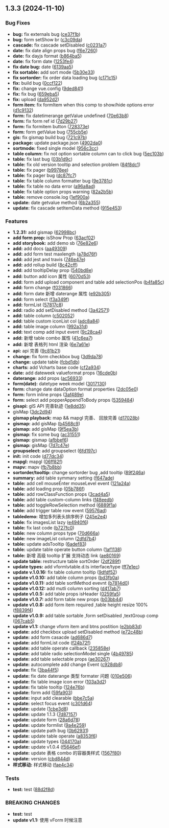 ## 1.3.3 (2024-11-10)

### Bug Fixes

- **bug:** fix externals bug ([ce37f1b](https://github.com/yelingfeng/vue-pandora/commit/ce37f1b54d526bd8f47d59b864737e7d881bd386))
- **bug:** form setShow br ([c3c09da](https://github.com/yelingfeng/vue-pandora/commit/c3c09da9788edb19565da5fddaa86a8aeb73d5c9))
- **cascade:** fix cascade setDisabled ([c0231a7](https://github.com/yelingfeng/vue-pandora/commit/c0231a7a1aa48805ad53cd55b8a32ba95157f2ea))
- **date:** fix date align props bug ([f6e7260](https://github.com/yelingfeng/vue-pandora/commit/f6e726006c4a76e067c78a6fc8e29faf9a2418fe))
- **date:** fix dayjs format ([b864ba5](https://github.com/yelingfeng/vue-pandora/commit/b864ba52837390dd0c26d434233160f687b22df1))
- **date:** fix form date ([1253fe4](https://github.com/yelingfeng/vue-pandora/commit/1253fe43c380dcfde78f283c62da5570ea7119e6))
- **fix date bug:** date ([6139aa5](https://github.com/yelingfeng/vue-pandora/commit/6139aa51c8698d968e27ac7914f0112fcccbacc8))
- **fix sortable:** add sort mode ([5b30e33](https://github.com/yelingfeng/vue-pandora/commit/5b30e332566150e35db07bb99a18afffb1f3587f))
- **fix sortorder:** fix order data loading bug ([c171c15](https://github.com/yelingfeng/vue-pandora/commit/c171c15378a46f5e014275cbdc8564ba305096d4))
- **fix:** build bug ([0ccf122](https://github.com/yelingfeng/vue-pandora/commit/0ccf1224fce360bb4652b94d36f71e02bb48913d))
- **fix:** change vue.config ([9ded841](https://github.com/yelingfeng/vue-pandora/commit/9ded84141411510a0a43839f9b60dea4a1e45249))
- **fix:** fix bug ([659eba5](https://github.com/yelingfeng/vue-pandora/commit/659eba53def52751a9a846ef269fb7f397e23b08))
- **fix:** upload ([da952d2](https://github.com/yelingfeng/vue-pandora/commit/da952d2e61c72acd5f281a808304e3a12d5502ec))
- **form item:** fix formItem when this comp to show/hide options error ([d1c9132](https://github.com/yelingfeng/vue-pandora/commit/d1c9132d694d4e4254e1c02dbbcd62f9e754388b))
- **form:** fix datetimerange getValue undefined ([70e63b8](https://github.com/yelingfeng/vue-pandora/commit/70e63b87023e1dd94874eac76a49b90927fa8d5c))
- **form:** fix form ref id ([7d29b27](https://github.com/yelingfeng/vue-pandora/commit/7d29b27e55944630e149d14d7ab7f88554566828))
- **form:** fix formitem button ([728373e](https://github.com/yelingfeng/vue-pandora/commit/728373e75aabba280d8926604b4b2664b9773299))
- **form:** form getValue bug ([755cb5e](https://github.com/yelingfeng/vue-pandora/commit/755cb5e17076f7b5626eb49ae917cd3753d14615))
- **gis:** fix gismap build bug ([721c97b](https://github.com/yelingfeng/vue-pandora/commit/721c97b08c92749fbebaffbb8b0c2aeb546a57ab))
- **package:** update package.json ([4902da0](https://github.com/yelingfeng/vue-pandora/commit/4902da0bdb105f12d434bf3728ec7c34de78dc40))
- **sortmode:** fixed single model ([956c3cc](https://github.com/yelingfeng/vue-pandora/commit/956c3cc834a9f7da674537e7f14f8de73bcd484a))
- **table column:** fix not option sortable column can to click bug ([5ec103b](https://github.com/yelingfeng/vue-pandora/commit/5ec103b254e4bff3ab3b7d776322f07bc903e79a))
- **table:** fix last bug ([03b1d9c](https://github.com/yelingfeng/vue-pandora/commit/03b1d9caadaa3930aa85dddbadebce47acb8fe12))
- **table:** fix old version tooltip and selection problem ([84f8dc1](https://github.com/yelingfeng/vue-pandora/commit/84f8dc1f01505f5661eb239041b014c940c1fd5c))
- **table:** fix pager ([b9978ee](https://github.com/yelingfeng/vue-pandora/commit/b9978eeb54342624fffa669e958c3b9905d4237c))
- **table:** fix pager bug ([dc87fc7](https://github.com/yelingfeng/vue-pandora/commit/dc87fc7d2ad1bb15abcae77779491c7a56a4a608))
- **table:** fix table column formatter bug ([9e3781c](https://github.com/yelingfeng/vue-pandora/commit/9e3781cc47e0f9bb49f63de762b76ee03c10f853))
- **table:** fix table no data error ([a96a8ad](https://github.com/yelingfeng/vue-pandora/commit/a96a8ad888efa62e68ddb3902e667ddd78179359))
- **table:** fix table option props warning ([82a2b5b](https://github.com/yelingfeng/vue-pandora/commit/82a2b5bfed9d536ebe50880dfdd9092682c31616))
- **table:** remove console.log ([1ef900a](https://github.com/yelingfeng/vue-pandora/commit/1ef900adcb7f263355551be7c415ca14a8141994))
- **update:** date getvalue method ([6b2a355](https://github.com/yelingfeng/vue-pandora/commit/6b2a355517bf0c3b16ab95442fc9ee60486a6293))
- **update:** fix cascade setItemData method ([915e453](https://github.com/yelingfeng/vue-pandora/commit/915e4530ea72f1e14845047bb010591b09079622))

### Features

- **1.2.31:** add gismap ([62998bc](https://github.com/yelingfeng/vue-pandora/commit/62998bcdabe754ee978de1998537851d9d56698e))
- **add form prop:** isShow Prop ([63acf02](https://github.com/yelingfeng/vue-pandora/commit/63acf02d42474985711fd0517447ced7c9f163cd))
- **add storybook:** add demo sb ([76e82e6](https://github.com/yelingfeng/vue-pandora/commit/76e82e6b19a624ee29e798448b8058c6a06a668f))
- **add:** add docs ([aa49309](https://github.com/yelingfeng/vue-pandora/commit/aa4930921c9f2954e0103537eec80861ada8c4e2))
- **add:** add form test maxlength ([a78d76f](https://github.com/yelingfeng/vue-pandora/commit/a78d76fa778acf1f75758002a79e9d4d39f72c78))
- **add:** add jest and travis ([746e47e](https://github.com/yelingfeng/vue-pandora/commit/746e47e120417dd0228a20698e3281dc8b979d89))
- **add:** add rollup build ([8c42cff](https://github.com/yelingfeng/vue-pandora/commit/8c42cff1ecda92618dc2a73d1642d505665f7680))
- **add:** add tooltipDelay prop ([540bd8e](https://github.com/yelingfeng/vue-pandora/commit/540bd8e871a4eeb51d8715b5bd51e2e6a29bc844))
- **add:** button add icon 属性 ([6070d53](https://github.com/yelingfeng/vue-pandora/commit/6070d537e5adc9fcb9d8ee2f20d2f3877bbbe501))
- **add:** form add upload component and table add selectionPos ([b4fa85c](https://github.com/yelingfeng/vue-pandora/commit/b4fa85c6dd9a4120f3ec577bc8adaddedafcda1f))
- **add:** form change ([f031866](https://github.com/yelingfeng/vue-pandora/commit/f03186697beef5c9b4a673ff793f70ebe4b40f5b))
- **add:** form date 新增 daterange 属性 ([e92b305](https://github.com/yelingfeng/vue-pandora/commit/e92b30504d30474fb26420d5df21b927f818f0d1))
- **add:** form select ([f3a349f](https://github.com/yelingfeng/vue-pandora/commit/f3a349fdca7c95b99f3cafdfb7e02706868b435c))
- **add:** formList ([57817c8](https://github.com/yelingfeng/vue-pandora/commit/57817c8609e2e6025187ba67e96ccb21a007b27b))
- **add:** radio add setDisabled method ([3a42571](https://github.com/yelingfeng/vue-pandora/commit/3a42571a4059af2c032792bdeb6ccb9fdfe7f42e))
- **add:** table column ([c502052](https://github.com/yelingfeng/vue-pandora/commit/c502052dccef3a7d8cdf00cfae7331b1f5885c7c))
- **add:** table custom iconList col ([adc8a84](https://github.com/yelingfeng/vue-pandora/commit/adc8a8486cee17fa2950ebb314a03471c6a1ae8c))
- **add:** table image column ([992a31d](https://github.com/yelingfeng/vue-pandora/commit/992a31d9f068036f97d130ffabecee9c9eeecf6b))
- **add:** text comp add input event ([9c28ca4](https://github.com/yelingfeng/vue-pandora/commit/9c28ca45e6db44be7b0f6c6e7f98472f517267dc))
- **add:** 新增 table combo 属性 ([41c6ea7](https://github.com/yelingfeng/vue-pandora/commit/41c6ea7fed7616bf954733d58c9aa055fd9108b2))
- **add:** 新增 表格列 html 渲染 ([6e7a61e](https://github.com/yelingfeng/vue-pandora/commit/6e7a61e28fb60e5c75b8b69cba2e786d37c2f911))
- **api:** api 完善 ([9c81b21](https://github.com/yelingfeng/vue-pandora/commit/9c81b215c9beef3e4c8ae2c4e84545d25b381e4c))
- **change:** fix form checkbox bug ([3d9da78](https://github.com/yelingfeng/vue-pandora/commit/3d9da78fd954b4f25b8a442282d6efbca581d6fc))
- **change:** update table ([fcbd1db](https://github.com/yelingfeng/vue-pandora/commit/fcbd1dbaadb014b3d096898068ef0c1891efdf17))
- **charts:** add Vcharts base code ([cf2a934](https://github.com/yelingfeng/vue-pandora/commit/cf2a934abcac6ce5d0081bd943b5b8189dab9f90))
- **date:** add dateweek valueformat props ([16cde0b](https://github.com/yelingfeng/vue-pandora/commit/16cde0bb45fd702231356b4c31e50d3f1678de5f))
- **daterange:** add props ([ac56933](https://github.com/yelingfeng/vue-pandora/commit/ac569334ad95e631f3b0c446af774beb40c17cf1))
- **form(date):** datetype week model ([3017130](https://github.com/yelingfeng/vue-pandora/commit/301713074ee8eb1cb8ee04d426fc40b304d365b3))
- **form:** change date dataOption format properties ([2dc05e0](https://github.com/yelingfeng/vue-pandora/commit/2dc05e0f34f084473dc0b34f9f78f84afbb28c74))
- **form:** form inline props ([3af489e](https://github.com/yelingfeng/vue-pandora/commit/3af489e186802b58969348a6a42d02962c79cf5b))
- **form:** select add popperAppendToBody props ([5359484](https://github.com/yelingfeng/vue-pandora/commit/5359484fbc7cba0852cd32aa2f35f6ac6b956fce))
- **gisapi:** gIS API 完善轨迹 ([1e8dd35](https://github.com/yelingfeng/vue-pandora/commit/1e8dd35e107f16b52e917ef094edb59f866b6b59))
- gisMap ([3dc2d94](https://github.com/yelingfeng/vue-pandora/commit/3dc2d9406b225e82ec15981b4f0c064bd1b3a592))
- **gismap playback:** map && mapgl 完善、 回放完善 ([d17028b](https://github.com/yelingfeng/vue-pandora/commit/d17028be60c217c21f89ba6d422911640e76492d))
- **gismap:** add gisMap ([b4568c9](https://github.com/yelingfeng/vue-pandora/commit/b4568c98f90476796f8bfd6d059d26c85f366667))
- **gismap:** add gisMap ([9f5ea3b](https://github.com/yelingfeng/vue-pandora/commit/9f5ea3b95d23e9cf0e3b2f8a0491f40332e41d33))
- **gismap:** fix some bug ([ac31551](https://github.com/yelingfeng/vue-pandora/commit/ac3155198ee271f56259cde90e62b8d2da3db95f))
- **gismap:** gismap ([afbbef6](https://github.com/yelingfeng/vue-pandora/commit/afbbef6e45554e504bbbb5993ee7e8d9d15fa0c0))
- **gismap:** gisMap ([7d7c47e](https://github.com/yelingfeng/vue-pandora/commit/7d7c47e3eca60f69be17111ed2db469135c1a76a))
- **groupselect:** add groupselect ([6fd197c](https://github.com/yelingfeng/vue-pandora/commit/6fd197c8ad9817381c2a50a6987e9212656a46c2))
- **init:** init code ([d77dc34](https://github.com/yelingfeng/vue-pandora/commit/d77dc34d3a5a02eb8b7fee62c53066a9489d9712))
- **mapgl:** mapgl ([06ff82f](https://github.com/yelingfeng/vue-pandora/commit/06ff82f2497b1b4987bc37d572d85df35ba3e1c2))
- **mapv:** mapv ([fb7b8bb](https://github.com/yelingfeng/vue-pandora/commit/fb7b8bb2a8bf1b098b66412acbab54a7cdefb01b))
- **sortorder/tooltip:** change sortorder bug ,add tooltip ([89f246a](https://github.com/yelingfeng/vue-pandora/commit/89f246a3a9a217a5b6e41629b46eb2e464f6b09c))
- **summary:** add table symmary setting ([f647ade](https://github.com/yelingfeng/vue-pandora/commit/f647ade74540e8065ed94397f6954fd5a770b0d3))
- **table:** add cell mouseEnter mouseLevel event ([121a24a](https://github.com/yelingfeng/vue-pandora/commit/121a24ad5212f77d0f1dcdfeaa1acf773c7f10ae))
- **table:** add loading prop ([05b786f](https://github.com/yelingfeng/vue-pandora/commit/05b786ff85bac64f248d7be61cd993419b3b5305))
- **table:** add rowClassFunction props ([3cad4a5](https://github.com/yelingfeng/vue-pandora/commit/3cad4a513883bbec7aa229da502e7c4bec7e7b77))
- **table:** add table custom-column links ([f48eedb](https://github.com/yelingfeng/vue-pandora/commit/f48eedb2928d6cf626eee1079226e67493a553a9))
- **table:** add toggleRowSelection method ([6889f1a](https://github.com/yelingfeng/vue-pandora/commit/6889f1ae499a66bbd01b28d684dde205268d72af))
- **table:** add trigger table row event ([59576ad](https://github.com/yelingfeng/vue-pandora/commit/59576adbd21440d3a05e484541553a5c7cfa2980))
- **tabledemo:** 增加多列表头排序例子 ([245e2e4](https://github.com/yelingfeng/vue-pandora/commit/245e2e483547a0d62139487d347fe1200cb95048))
- **table:** fix imagesList lazy ([e4940f6](https://github.com/yelingfeng/vue-pandora/commit/e4940f6ca954722a296a96fb90ab03b435935884))
- **table:** fix last code ([b727fc0](https://github.com/yelingfeng/vue-pandora/commit/b727fc0034e5a14b1137b6892ca99254d6273fbb))
- **table:** new column props type ([70d666a](https://github.com/yelingfeng/vue-pandora/commit/70d666a0515b33c968d0be53276bdf15c7d46c67))
- **table:** new imageList column ([2dfd7b4](https://github.com/yelingfeng/vue-pandora/commit/2dfd7b449a8c0726614951425ddbbbacbaa07282))
- **table:** update adsTooltip ([6adef83](https://github.com/yelingfeng/vue-pandora/commit/6adef83fcb9d5bb539900ed93ba694d94c254b1d))
- **table:** update table operate button column ([1af1138](https://github.com/yelingfeng/vue-pandora/commit/1af1138c65cf9b18c5d33b7965c1013ec35dbc13))
- **table:** 新增 高级 tooltip 扩展 支持动态 link ([ae80169](https://github.com/yelingfeng/vue-pandora/commit/ae80169f806890cc1a0c97bcac77383711a5928e))
- **update table:** restructure table sortOrder ([2df289f](https://github.com/yelingfeng/vue-pandora/commit/2df289f4c9c991f3ffefe000c007c963ce24fc9b))
- **update types:** add vform\vtable.d.ts interface/type ([ff7e1ec](https://github.com/yelingfeng/vue-pandora/commit/ff7e1ec076efee327eadd490cfd6b9860324fba9))
- **update v.1.0.16:** fix table column tooltip ([9dfdf52](https://github.com/yelingfeng/vue-pandora/commit/9dfdf520200a036857867ea263c56e15b8c7f0ad))
- **update v1.0.10:** add table column props ([bd3fb0a](https://github.com/yelingfeng/vue-pandora/commit/bd3fb0aeb8ee30d4a1365b35b900f458ab4cd115))
- **update v1.0.11:** add table sortMethod evevnt ([b7814d0](https://github.com/yelingfeng/vue-pandora/commit/b7814d0abb3d1f89c21ebc867e95330a5b527abe))
- **update v1.0.12:** add mutli column sorting ([d417ab7](https://github.com/yelingfeng/vue-pandora/commit/d417ab7877b750f1e4035fb8431b7e80141cf8d0))
- **update v1.0.5:** add table props isHeader ([0259fa5](https://github.com/yelingfeng/vue-pandora/commit/0259fa5a2a6ddfe5d13577aa0f64284ef925f2f7))
- **update v1.0.7:** add form table new props ([b03bb44](https://github.com/yelingfeng/vue-pandora/commit/b03bb444f502f0465238a07625eb6479b987a83b))
- **update v1.0.8:** add form item required ,table height resize 100% ([f8839f4](https://github.com/yelingfeng/vue-pandora/commit/f8839f48f7c1b8dcc21b4872eb351a0de5c66d1a))
- **update v1.0.9:** add table sortable ,form setDisabled ,textGroup comp ([067cab5](https://github.com/yelingfeng/vue-pandora/commit/067cab50bca873b8825cfacd4f6db4db760f4d21))
- **update v1.1:** change vform item and btns postition ([e2bb83d](https://github.com/yelingfeng/vue-pandora/commit/e2bb83d75557433dd5a374ce5cf4480221760469))
- **update:** add checkbox upload setDisabled method ([e72c48b](https://github.com/yelingfeng/vue-pandora/commit/e72c48bcd64308fd9b91cc74d298dfbeabdf8f3a))
- **update:** add form casacde ([ad686d7](https://github.com/yelingfeng/vue-pandora/commit/ad686d7274ee43474c06ce5f26fdff94ad0a7e64))
- **update:** add formList code ([f24b72f](https://github.com/yelingfeng/vue-pandora/commit/f24b72f3d090bb6e27fa1c57aeb1a6f16eee9c9f))
- **update:** add table operate callback ([235858e](https://github.com/yelingfeng/vue-pandora/commit/235858e7fe0caec6297260f21b5b18236c417f5b))
- **update:** add table radio selectionModel single ([4b49785](https://github.com/yelingfeng/vue-pandora/commit/4b497857c14009dae51129f62da3629ee4be8523))
- **update:** add table selectable props ([ae30267](https://github.com/yelingfeng/vue-pandora/commit/ae3026740e5601a55ea6fa307d706b03fe78842e))
- **update:** autocomplete add change Event ([c928db8](https://github.com/yelingfeng/vue-pandora/commit/c928db8a983f58c5eae137326db2e3f83eebf23f))
- **update:** fix ([3ba44f5](https://github.com/yelingfeng/vue-pandora/commit/3ba44f500817c98cc3a2dcd164ed56e751571e0c))
- **update:** fix date daterange 类型 formater 问题 ([010e506](https://github.com/yelingfeng/vue-pandora/commit/010e5064fa4077f509977619751b229a1dacc887))
- **update:** fix table image icon error ([103a3d2](https://github.com/yelingfeng/vue-pandora/commit/103a3d2db05a186fb782280cd9a7a1af48a55de0))
- **update:** fix table tooltip ([124e76b](https://github.com/yelingfeng/vue-pandora/commit/124e76be5b435bcba62641eecadcdb7312815f4d))
- **update:** form add ([59fa903](https://github.com/yelingfeng/vue-pandora/commit/59fa9037b5b3b0f011f6dc310291dd30d7bd540b))
- **update:** input add clearable ([bbe7c5a](https://github.com/yelingfeng/vue-pandora/commit/bbe7c5add11af8e13a1ea039ace4ac01a3e67c7b))
- **update:** select focus event ([c301d64](https://github.com/yelingfeng/vue-pandora/commit/c301d640c2a43f418810fd9b0f8826acd4d77936))
- **update:** update ([1cbe3d8](https://github.com/yelingfeng/vue-pandora/commit/1cbe3d8fe7454697b7715d42caa642e9118299c1))
- **update:** update 1.1.3 ([7d87157](https://github.com/yelingfeng/vue-pandora/commit/7d87157de40a99493134b11101db126c27124e1b))
- **update:** update form ([28a6d78](https://github.com/yelingfeng/vue-pandora/commit/28a6d78a59909c384e8e9200d82e1c3b6843ee43))
- **update:** update formlist ([9a4e259](https://github.com/yelingfeng/vue-pandora/commit/9a4e259647087a604a2831a94696aa191623250f))
- **update:** update path bug ([0b62931](https://github.com/yelingfeng/vue-pandora/commit/0b62931241429c0815420064b02d33e15d669588))
- **update:** update table operate ([a8353f6](https://github.com/yelingfeng/vue-pandora/commit/a8353f6a361500112c19986b0792a00acc8a0149))
- **update:** update types ([044170a](https://github.com/yelingfeng/vue-pandora/commit/044170a5f4fc999a791c4508f8ac3a7b04ace638))
- **update:** update v1.0.4 ([f5646ef](https://github.com/yelingfeng/vue-pandora/commit/f5646ef1fb56cf200dc7f744a9963b83d85572d7))
- **update:** update 表格 combo 的容器类样式 ([1567f80](https://github.com/yelingfeng/vue-pandora/commit/1567f80ec35840a335917a959ad11dca853acb3e))
- **update:** version ([cbd844d](https://github.com/yelingfeng/vue-pandora/commit/cbd844d25563482cd010d90da1f1c91d65ec8ecd))
- **样式移动:** 样式移动 ([fae4c34](https://github.com/yelingfeng/vue-pandora/commit/fae4c34f1a67a6d99ffdbd72fef74c6fd7454609))

### Tests

- **test:** test ([88d2f8d](https://github.com/yelingfeng/vue-pandora/commit/88d2f8ddac7a2d18da88659071f3171cfb9fcb04))

### BREAKING CHANGES

- **test:** test
- **update v1.1:** 使用 vForm 时候注意

